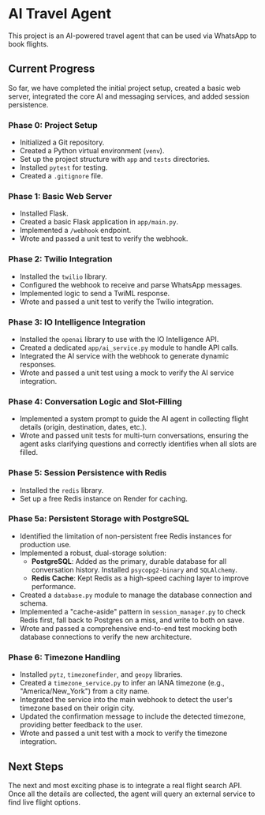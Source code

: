 # AI Travel Agent

This project is an AI-powered travel agent that can be used via WhatsApp to book flights.

## Current Progress

So far, we have completed the initial project setup, created a basic web server, integrated the core AI and messaging services, and added session persistence.

### Phase 0: Project Setup
- Initialized a Git repository.
- Created a Python virtual environment (`venv`).
- Set up the project structure with `app` and `tests` directories.
- Installed `pytest` for testing.
- Created a `.gitignore` file.

### Phase 1: Basic Web Server
- Installed Flask.
- Created a basic Flask application in `app/main.py`.
- Implemented a `/webhook` endpoint.
- Wrote and passed a unit test to verify the webhook.

### Phase 2: Twilio Integration
- Installed the `twilio` library.
- Configured the webhook to receive and parse WhatsApp messages.
- Implemented logic to send a TwiML response.
- Wrote and passed a unit test to verify the Twilio integration.

### Phase 3: IO Intelligence Integration
- Installed the `openai` library to use with the IO Intelligence API.
- Created a dedicated `app/ai_service.py` module to handle API calls.
- Integrated the AI service with the webhook to generate dynamic responses.
- Wrote and passed a unit test using a mock to verify the AI service integration.

### Phase 4: Conversation Logic and Slot-Filling
- Implemented a system prompt to guide the AI agent in collecting flight details (origin, destination, dates, etc.).
- Wrote and passed unit tests for multi-turn conversations, ensuring the agent asks clarifying questions and correctly identifies when all slots are filled.

### Phase 5: Session Persistence with Redis
- Installed the `redis` library.
- Set up a free Redis instance on Render for caching.

### Phase 5a: Persistent Storage with PostgreSQL
- Identified the limitation of non-persistent free Redis instances for production use.
- Implemented a robust, dual-storage solution:
    - **PostgreSQL**: Added as the primary, durable database for all conversation history. Installed `psycopg2-binary` and `SQLAlchemy`.
    - **Redis Cache**: Kept Redis as a high-speed caching layer to improve performance.
- Created a `database.py` module to manage the database connection and schema.
- Implemented a "cache-aside" pattern in `session_manager.py` to check Redis first, fall back to Postgres on a miss, and write to both on save.
- Wrote and passed a comprehensive end-to-end test mocking both database connections to verify the new architecture.

### Phase 6: Timezone Handling
- Installed `pytz`, `timezonefinder`, and `geopy` libraries.
- Created a `timezone_service.py` to infer an IANA timezone (e.g., "America/New_York") from a city name.
- Integrated the service into the main webhook to detect the user's timezone based on their origin city.
- Updated the confirmation message to include the detected timezone, providing better feedback to the user.
- Wrote and passed a unit test with a mock to verify the timezone integration.

## Next Steps

The next and most exciting phase is to integrate a real flight search API. Once all the details are collected, the agent will query an external service to find live flight options. 